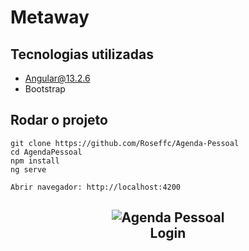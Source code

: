 # Metaway

## Tecnologias utilizadas 
- Angular@13.2.6
- Bootstrap

## Rodar o projeto
```
git clone https://github.com/Roseffc/Agenda-Pessoal
cd AgendaPessoal
npm install 
ng serve

Abrir navegador: http://localhost:4200
```

## <p align="center">![Agenda Pessoal](./src/assets/-interface.png)<br>Login</p>

